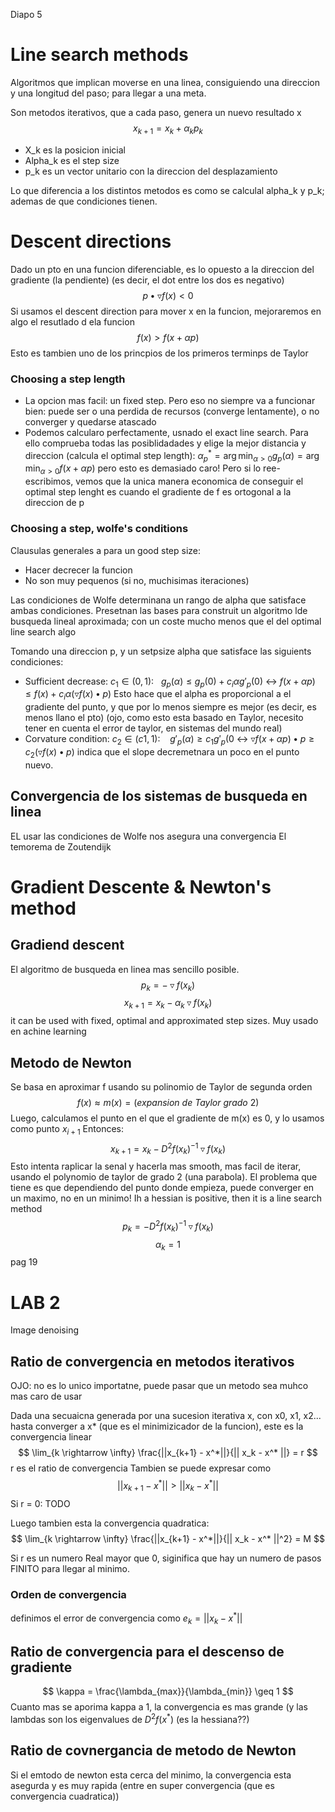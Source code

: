 Diapo 5
# Line search methods
Algoritmos que implican moverse en una linea, consiguiendo una direccion y una longitud del paso; para llegar a una meta.

Son metodos iterativos, que a cada paso, genera un nuevo resultado x
$$ x_{k+1} = x_k + \alpha_k p_k $$
- X_k es la posicion inicial
- Alpha_k es el step size
- p_k es un vector unitario con la direccion del desplazamiento

Lo que diferencia a los distintos metodos es como se calculal alpha_k y p_k; ademas de que condiciones tienen.

# Descent directions
Dado un pto en una funcion diferenciable, es lo opuesto a la direccion del gradiente (la pendiente) (es decir, el dot entre los dos es negativo)
$$ p \bullet \triangledown f(x) < 0 $$
Si usamos el descent direction para mover x en la funcion, mejoraremos en algo el resutlado d ela funcion
$$ f(x) > f(x+\alpha p) $$
Esto es tambien uno de los princpios de los primeros terminps de Taylor


### Choosing a step length
- La opcion mas facil: un fixed step. Pero eso no siempre va a funcionar bien: puede ser o una perdida de recursos (converge lentamente), o no converger y quedarse atascado
- Podemos calcularo perfectamente, usnado el exact line search. Para ello comprueba todas las posiblidadades y elige la mejor distancia y direccion (calcula el optimal step length): $\alpha^*_p = \arg \min_{\alpha>0} g_p(\alpha) = \arg \min_{\alpha > 0} f(x + \alpha p)$ pero esto es demasiado caro! Pero si lo ree-escribimos, vemos que la unica manera economica de conseguir el optimal step lenght es cuando el gradiente de f es ortogonal a la direccion de p


### Choosing a step, wolfe's conditions
Clausulas generales a para un good step size:
- Hacer decrecer la funcion
- No son muy pequenos (si no, muchisimas iteraciones)

Las condiciones de Wolfe determinana un rango de alpha que satisface ambas condiciones.
Presetnan las bases para construit un algoritmo lde busqueda  lineal aproximada; con un coste mucho menos que el del optimal line search algo

Tomando una direccion p, y un setpsize alpha que satisface las siguients condiciones:
- Sufficient decrease:  $c_1 \in (0,1): \ \ \ g_p(\alpha) \leq g_p(0) + c_i \alpha g'_p(0)$ <-> $f(x + \alpha p) \leq f(x) + c_i \alpha (\triangledown f(x) \bullet p)$  Esto hace que el alpha es proporcional a el gradiente del punto, y que por lo menos siempre es mejor (es decir, es menos llano el pto) (ojo, como esto esta basado en Taylor, necesito tener en cuenta el error de taylor, en sistemas del mundo real)
- Corvature condition: $c_2 \in (c1, 1): \ \ \ \ g'_p(\alpha) \geq c_1 g'_p(0$  <-> $\triangledown f(x + \alpha p) \bullet p \geq c_2 (\triangledown f(x) \bullet p)$  indica que el slope decremetnara un poco en el punto nuevo.


## Convergencia de los sistemas de busqueda en linea
EL usar las condiciones de Wolfe nos asegura una convergencia
El temorema de Zoutendijk



# Gradient Descente & Newton's method
## Gradiend descent
El algoritmo de busqueda en linea mas sencillo posible.
$$ p_k = -\triangledown f(x_k) $$
$$ x_{k+1} = x_k - \alpha_k \triangledown f(x_k) $$
it can be used with fixed, optimal and approximated step sizes.
Muy usado en achine learning

## Metodo de Newton
Se basa en aproximar f usando su polinomio de Taylor de segunda orden
$$ f(x) \approx m(x) = (expansion\ de\ Taylor\ grado\ 2)$$
Luego, calculamos el punto en el que el gradiente de m(x) es 0, y lo usamos como punto $x_{i+1}$ 
Entonces:
$$ x_{k+1} = x_k - D^2 f(x_k)^{-1} \triangledown f(x_k) $$
Esto intenta raplicar la senal y hacerla mas smooth, mas facil de iterar, usando el polynomio de taylor de grado 2 (una parabola).
El problema que tiene es que dependiendo del punto donde empieza, puede converger en un maximo, no en un minimo!
Ih a hessian is positive, then it is a line search method
$$ p_k = -D^2 f(x_k)^{-1} \triangledown f(x_k) $$
$$ \alpha_k  = 1$$
pag 19



# LAB 2
Image denoising


## Ratio de convergencia en metodos iterativos
OJO: no es lo unico importatne, puede pasar que un metodo sea muhco mas caro de usar

Dada una secuaicna generada por una sucesion iterativa x, con x0, x1, x2... hasta converger a x* (que es el minimizicador de la funcion), este es la convergencia linear
$$ \lim_{k \rightarrow \infty} \frac{||x_{k+1} - x^*||}{|| x_k - x^* ||} = r $$
r es el ratio de convergencia
Tambien se puede expresar como
$$ || x_{k+1} - x^* || > || x_k - x^* || $$
Si r = 0: TODO

Luego tambien esta la convergencia quadratica:
$$ \lim_{k \rightarrow \infty} \frac{||x_{k+1} - x^*||}{|| x_k - x^* ||^2} = M $$

Si r es un numero Real mayor que 0, siginifica que hay un numero de pasos FINITO para llegar al minimo.


### Orden de convergencia
definimos el error de convergencia como $e_k = || x_k - x^* ||$



## Ratio de convergencia para el descenso de gradiente
$$ \kappa = \frac{\lambda_{max}}{\lambda_{min}} \geq 1 $$
Cuanto mas se aporima kappa a 1, la convergencia es mas grande (y las lambdas son los eigenvalues de $D^2 f(x^*)$ (es la hessiana??)

## Ratio de covnergancia de metodo de Newton
Si el emtodo de newton esta cerca del minimo, la convergencia esta asegurda y es muy rapida (entre en super convergencia (que es convergencia cuadratica))
